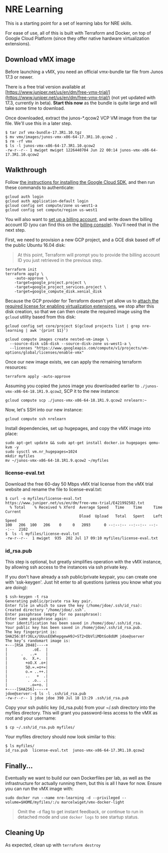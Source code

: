 # NRE Learning

This is a starting point for a set of learning labs for NRE skills.

For ease of use, all of this is built with Terraform and Docker, on top of Google Cloud Platform (since they offer native hardware virtualization extensions).


## Download vMX image

Before launching a vMX, you need an official vmx-bundle tar file from Junos 17.3 or newer.

There is a free trial version available at [https://www.juniper.net/us/en/dm/free-vmx-trial/](https://www.juniper.net/us/en/dm/free-vmx-trial/) (not yet updated with 17.3,  currently in beta). **Start this now** as the bundle is quite large and will take some time to download.

Once downloaded, extract the junos-*.qcow2 VCP VM image from the tar file. We'll use this in a later step.

```
$ tar zxf vmx-bundle-17.3R1.10.tgz
$ mv vmx/images/junos-vmx-x86-64-17.3R1.10.qcow2 .
$ rm -rf vmx
$ ls -l junos-vmx-x86-64-17.3R1.10.qcow2
-rw-r--r-- 1 mwiget mwiget 1226440704 Jun 22 00:14 junos-vmx-x86-64-17.3R1.10.qcow2
```

## Walkthrough

Follow [the instructions for installing the Google Cloud SDK](https://cloud.google.com/sdk/gcloud/), and then run these commands to authenticate:

```
gcloud auth login
gcloud auth application-default login
gcloud config set compute/zone us-west1-a
gcloud config set compute/region us-west1
```

You will also want to [set up a billing account](https://cloud.google.com/billing/docs/how-to/manage-billing-account), and write down the billing account ID (you can find this on the [billing console](https://console.cloud.google.com/billing)). You'll need that in the next step.

First, we need to provision a new GCP project, and a GCE disk based off of the public Ubuntu 16.04 disk:

> At this point, Terraform will prompt you to provide the billing account ID you just retrieved in the previous step.

```
terraform init
terraform apply \
    -auto-approve \
    -target=google_project.project \
    -target=google_project_services.project \
    -target=google_compute_disk.xenial_disk
```

Because the GCP provider for Terraform doesn't yet allow us to [attach the required license for enabling virtualization extensions](https://cloud.google.com/compute/docs/instances/enable-nested-virtualization-vm-instances), we stop after this disk creation, so that we can then create the required image using the `gcloud` utility based from this disk:

```
gcloud config set core/project $(gcloud projects list | grep nre-learning | awk '{print $1}')

gcloud compute images create nested-vm-image \
  --source-disk u16-disk --source-disk-zone us-west1-a \
  --licenses "https://www.googleapis.com/compute/v1/projects/vm-options/global/licenses/enable-vmx"
```

Once our new image exists, we can apply the remaining terraform resources:

```
terraform apply -auto-approve
```

Assuming you copied the junos image you downloaded earlier to `./junos-vmx-x86-64-18.1R1.9.qcow2`, SCP it to the new instance:

```
gcloud compute scp ./junos-vmx-x86-64-18.1R1.9.qcow2 nrelearn:~
```

Now, let's SSH into our new instance:

```
gcloud compute ssh nrelearn
```

Install dependencies, set up hugepages, and copy the vMX image into place:

```
sudo apt-get update && sudo apt-get install docker.io hugepages qemu-kvm -y
sudo sysctl vm.nr_hugepages=1024
mkdir myfiles
mv ~/junos-vmx-x86-64-18.1R1.9.qcow2 ~/myfiles
```

### license-eval.txt

Download the free 60-day 50 Mbps vMX trial license from the vMX trial website and rename the file to license-eval.txt:

```
$ curl -o myfiles/license-eval.txt https://www.juniper.net/us/en/dm/free-vmx-trial/E421992502.txt
  % Total    % Received % Xferd  Average Speed   Time    Time     Time  Current
                                 Dload  Upload   Total   Spent    Left  Speed
100   206  100   206    0     0   2093      0 --:--:-- --:--:-- --:--:--  2102
$  ls -l myfiles/license-eval.txt
-rw-r--r--  1 mwiget  935  202 Jul 17 09:10 myfiles/license-eval.txt
```

### id_rsa.pub

This step is optional, but greatly simplifies operation with the vMX instance, by allowing ssh access to the instances via ssh private key. 

If you don't have already a ssh public/private keypair, you can create one with 'ssk-keygen'. Just hit enter to all questions (unless you know what you are doing):

```
$ ssh-keygen -t rsa
Generating public/private rsa key pair.
Enter file in which to save the key (/home/jdoe/.ssh/id_rsa):
Created directory ‘/home/jdoe/.ssh’.
Enter passphrase (empty for no passphrase):
Enter same passphrase again:
Your identification has been saved in /home/jdoe/.ssh/id_rsa.
Your public key has been saved in /home/jdoe/.ssh/id_rsa.pub.
The key fingerprint is:
SHA256:8fr36Lx/UUusEEWhepgewH9J+ST2+DbVliMDtGo8dUM jdoe@server
The key’s randomart image is:
+---[RSA 2048]----+
|           .oE.  |
|      .   ..=    |
|       o.  X.+.  |
|        +oO.X .o+|
|        S@.=.=o+=|
|        o.= ..++.|
|        ..   +  .|
|         . .o.. .|
|          .o=+o. |
+----[SHA256]-----+
jdoe@server:~$ ls -l .ssh/id_rsa.pub
-rw-r--r-- 1 jdoe jdoe 390 Jul 18 13:29 .ssh/id_rsa.pub
```

Copy your ssh public key (id_rsa.pub) from your ~/.ssh directory into the myfiles directory. This will grant you password-less access to the vMX as root and your username:

```
$ cp ~/.ssh/id_rsa.pub myfiles/
```

Your myfiles directory should now look similar to this:

```
$ ls myfiles/
id_rsa.pub  license-eval.txt  junos-vmx-x86-64-17.3R1.10.qcow2
```

## Finally...

Eventually we want to build our own Dockerfiles per lab, as well as the infrastructure for actually running them, but this is all I have for now. Ensure you can run the vMX image with:

```
sudo docker run --name nre-learning -d --privileged --volume=$HOME/myfiles/:/u marcelwiget/vmx-docker-light
```

> Omit the `-d` flag to get instant feedback, or continue to run in detached mode and use `docker logs` to see startup status.

<!-- # sudo hugeadm --pool-pages-min 2M:+512 --add-temp-swap -->

## Cleaning Up

As expected, clean up with `terraform destroy`









